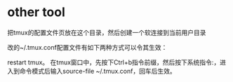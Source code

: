 # other tool
把tmux的配置文件页放在这个目录，然后创建一个软连接到当前用户目录

改的~/.tmux.conf配置文件有如下两种方式可以令其生效：

restart tmux。
在tmux窗口中，先按下Ctrl+b指令前缀，然后按下系统指令:，进入到命令模式后输入source-file ~/.tmux.conf，回车后生效。
